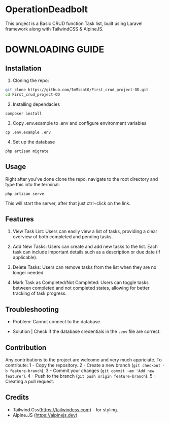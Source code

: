 # OperationDeadbolt
This project is a Basic CRUD function Task list, built using Laravel framework along with TailwindCSS & AlpineJS.

# DOWNLOADING GUIDE
## Installation 
1. Cloning the repo:
```bash
git clone https://github.com/ImMisat0/First_crud_project-OD.git
cd First_crud_project-OD
```
2. Installing dependacies 
```
composer install
```

3. Copy .env.example to .env and configure environment variables
```
cp .env.example .env
```

4. Set up the database
```
php artisan migrate
```

## Usage
Right after you've done clone the repo, navigate to the root directory and type this into the terminal:
```
php artisan serve
``` 
This will start the server, after that just ctrl+click on the link.

## Features
1. View Task List:
Users can easily view a list of tasks, providing a clear overview of both completed and pending tasks.

2. Add New Tasks:
Users can create and add new tasks to the list. Each task can include important details such as a description or due date (if applicable).

3. Delete Tasks:
Users can remove tasks from the list when they are no longer needed.

4. Mark Task as Completed/Not Completed:
Users can toggle tasks between completed and not completed states, allowing for better tracking of task progress.

## Troubleshooting
- Problem: Cannot connect to the database.
+ Solution | Check if the database credentials in the `.env` file are correct.


## Contribution
Any contributions to the project are welcome and very much appriciate. 
To contribute: 
1 - Copy the repository.
2 - Create a new branch (`git checkout -b feature-branch`).
3 - Commit your changes (`git commit -am 'Add new feature'`).
4 - Push to the branch (`git push origin feature-branch`).
5 - Creating a pull request.

## Credits
- Tailwind.Css(https://tailwindcss.com) - for styling.
- Alpine.JS (https://alpinejs.dev) 

